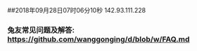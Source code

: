 ##2018年09月28日07时06分10秒 142.93.111.228
### 兔友常见问题及解答: https://github.com/wanggonging/d/blob/w/FAQ.md
